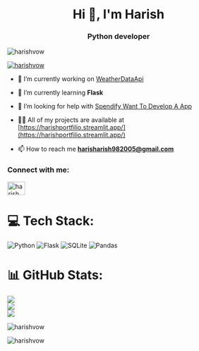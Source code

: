 <h1 align="center">Hi 👋, I'm Harish</h1>
<h3 align="center">Python developer</h3>

<p align="left"> <img src="https://komarev.com/ghpvc/?username=harishvow&label=Profile%20views&color=0e75b6&style=flat" alt="harishvow" /> </p>

<p align="left"> <a href="https://github.com/ryo-ma/github-profile-trophy"><img src="https://github-profile-trophy.vercel.app/?username=harishvow" alt="harishvow" /></a> </p>

- 🔭 I’m currently working on [WeatherDataApi](WeatherDataAPI)

- 🌱 I’m currently learning **Flask**

- 🤝 I’m looking for help with [Spendify Want To Develop A App](https://github.com/Harishvow/spendify)

- 👨‍💻 All of my projects are available at [https://harishportfilio.streamlit.app/](https://harishportfilio.streamlit.app/)

- 📫 How to reach me **harisharish982005@gmail.com**

<h3 align="left">Connect with me:</h3>
<p align="left">
<a href="https://linkedin.com/in/harish chidamparam" target="blank"><img align="center" src="https://raw.githubusercontent.com/rahuldkjain/github-profile-readme-generator/master/src/images/icons/Social/linked-in-alt.svg" alt="harish chidamparam" height="30" width="40" /></a>
</p>

# 💻 Tech Stack:
![Python](https://img.shields.io/badge/python-3670A0?style=for-the-badge&logo=python&logoColor=ffdd54) ![Flask](https://img.shields.io/badge/flask-%23000.svg?style=for-the-badge&logo=flask&logoColor=white) ![SQLite](https://img.shields.io/badge/sqlite-%2307405e.svg?style=for-the-badge&logo=sqlite&logoColor=white) ![Pandas](https://img.shields.io/badge/pandas-%23150458.svg?style=for-the-badge&logo=pandas&logoColor=white)
# 📊 GitHub Stats:
![](https://github-readme-stats.vercel.app/api?username=Harishvow&theme=dark&hide_border=false&include_all_commits=true&count_private=true)<br/>
![](https://nirzak-streak-stats.vercel.app/?user=Harishvow&theme=dark&hide_border=false)<br/>
![](https://github-readme-stats.vercel.app/api/top-langs/?username=Harishvow&theme=dark&hide_border=false&include_all_commits=true&count_private=true&layout=compact)
<!-- Proudly created with GPRM ( https://gprm.itsvg.in ) -->

<p><img align="center" src="https://github-readme-stats.vercel.app/api/top-langs?username=harishvow&show_icons=true&locale=en&layout=compact" alt="harishvow" /></p>

<p><img align="center" src="https://github-readme-streak-stats.herokuapp.com/?user=harishvow&" alt="harishvow" /></p>
